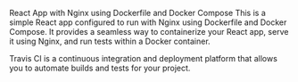 
React App with Nginx using Dockerfile and Docker Compose
This is a simple React app configured to run with Nginx using Dockerfile and Docker Compose. It provides a seamless way to containerize your React app, serve it using Nginx, and run tests within a Docker container.

Travis CI is a continuous integration and deployment platform that allows you to automate builds and tests for your project.


